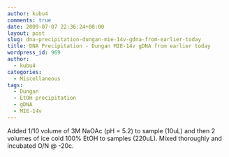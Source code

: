 ```yaml
---
author: kubu4
comments: true
date: 2009-07-07 22:36:24+00:00
layout: post
slug: dna-precipitation-dungan-mie-14v-gdna-from-earlier-today
title: DNA Precipitation - Dungan MIE-14v gDNA from earlier today
wordpress_id: 969
author:
  - kubu4
categories:
  - Miscellaneous
tags:
  - Dungan
  - EtOH precipitation
  - gDNA
  - MIE-14v
---
```


Added 1/10 volume of 3M NaOAc (pH = 5.2) to sample (10uL) and then 2 volumes of ice cold 100% EtOH to samples (220uL). Mixed thoroughly and incubated O/N @ -20c.
